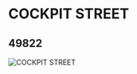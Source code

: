 # COCKPIT STREET
## 49822
![COCKPIT STREET](https://lc-www-live-s.legocdn.com/media/bricks/5/2/4241040.jpg)
